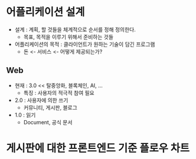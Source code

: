 # 어플리케이션 설계

- 설계 : 계획, 할 것들을 체계적으로 순서를 정해 정의한다.
  - 목표, 목적을 이루기 위해서 준비하는 것들
- 어플리케이션의 목적 : 클라이언트가 원하는 기술이 담긴 프로그램
  - 돈 <- 서비스 <- 어떻게 제공되는가?

## Web

- 현재 : 3.0 << 탈중앙화, 블록체인, AI, ...
  - 특징 : 사용자의 적극적 참여 필요
- 2.0 : 사용자에 의한 쓰기
  - 커뮤니티, 게시판, 블로그
- 1.0 : 읽기
  - Document, 공식 문서

# 게시판에 대한 프론트엔드 기준 플로우 차트
